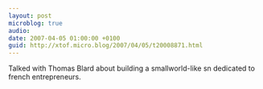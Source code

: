 ```yaml
---
layout: post
microblog: true
audio: 
date: 2007-04-05 01:00:00 +0100
guid: http://xtof.micro.blog/2007/04/05/t20008871.html
---
```

Talked with Thomas Blard about building a smallworld-like sn dedicated to french entrepreneurs.
